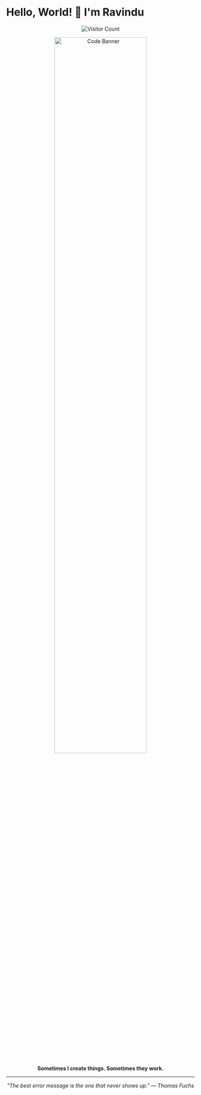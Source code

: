 # Hello, World! 👋 I'm Ravindu

<div align="center">
  
  ![Visitor Count](https://profile-counter.glitch.me/rasandu17/count.svg)
  
  <img src="/api/placeholder/800/300" alt="Code Banner" width="70%" />
  
  **Sometimes I create things. Sometimes they work.**
  
</div>

---

<div align="center">
  <i>"The best error message is the one that never shows up." — Thomas Fuchs</i>
</div>
